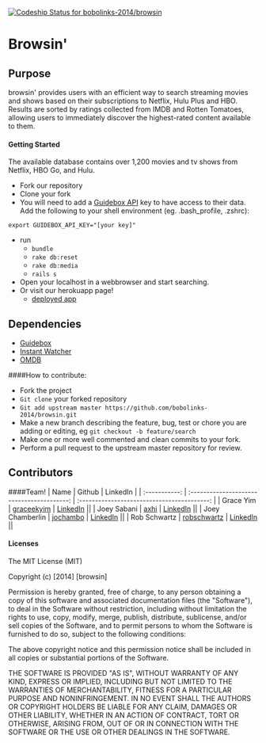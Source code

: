 [ ![Codeship Status for bobolinks-2014/browsin](https://codeship.io/projects/fa0524b0-15f6-0132-f381-3ada423a8ca3/status)](https://codeship.io/projects/33778)

# Browsin'

## Purpose

browsin' provides users with an efficient way to search streaming movies and shows based on their subscriptions to Netflix, Hulu Plus and HBO. Results are sorted by ratings collected from IMDB and Rotten Tomatoes, allowing users to immediately discover the highest-rated content available to them. 

#### Getting Started
The available database contains over 1,200 movies and tv shows from Netflix, HBO Go, and Hulu.

* Fork our repository
* Clone your fork
* You will need to add a [Guidebox API](http://api.guidebox.com/) key to have access to their data. Add the following to your shell environment (eg. .bash_profile, .zshrc):
```
export GUIDEBOX_API_KEY="[your key]"
```
* run
  * ```bundle```
  * ```rake db:reset```
  * ```rake db:media```
  * ```rails s```
* Open your localhost in a webbrowser and start searching.
* Or visit our herokuapp page!
  * [deployed app](http://browsin-dbc.herokuapp.com/)

## Dependencies
* [Guidebox](http://api.guidebox.com/)
* [Instant Watcher](http://instantwatcher.com/)
* [OMDB](http://www.omdbapi.com/)

####How to contribute:

* Fork the project
* ```Git clone``` your forked repository
* ```Git add upstream master https://github.com/bobolinks-2014/browsin.git```
* Make a new branch describing the feature, bug, test or chore you are adding or editing, eg ```git checkout -b feature/search```
* Make one or more well commented and clean commits to your fork.
* Perform a pull request to the upstream master repository for review.

## Contributors
####Team!
| Name          |   Github                                   |   LinkedIn                                  |
| :-----------: | :----------------------------------------: | :-----------------------------------------: |
| Grace Yim | [graceekyim](https://github.com/graceekyim) | [LinkedIn](https://www.linkedin.com/pub/grace-yim/a3/534/ab4) ||
| Joey Sabani | [axhi](https://github.com/axhi) | [LinkedIn](https://www.linkedin.com/pub/axhi-joey-sabani/57/1b9/49b) ||
| Joey Chamberlin | [jochambo](https://github.com/jochambo) | [LinkedIn](https://www.linkedin.com/in/joeychamberlin) ||
| Rob Schwartz | [robschwartz](https://github.com/robschwartz) | [LinkedIn](https://www.linkedin.com/in/robschwartz10) ||


#### Licenses
The MIT License (MIT)

Copyright (c) [2014] [browsin]

Permission is hereby granted, free of charge, to any person obtaining a copy
of this software and associated documentation files (the "Software"), to deal
in the Software without restriction, including without limitation the rights
to use, copy, modify, merge, publish, distribute, sublicense, and/or sell
copies of the Software, and to permit persons to whom the Software is
furnished to do so, subject to the following conditions:

The above copyright notice and this permission notice shall be included in all
copies or substantial portions of the Software.

THE SOFTWARE IS PROVIDED "AS IS", WITHOUT WARRANTY OF ANY KIND, EXPRESS OR
IMPLIED, INCLUDING BUT NOT LIMITED TO THE WARRANTIES OF MERCHANTABILITY,
FITNESS FOR A PARTICULAR PURPOSE AND NONINFRINGEMENT. IN NO EVENT SHALL THE
AUTHORS OR COPYRIGHT HOLDERS BE LIABLE FOR ANY CLAIM, DAMAGES OR OTHER
LIABILITY, WHETHER IN AN ACTION OF CONTRACT, TORT OR OTHERWISE, ARISING FROM,
OUT OF OR IN CONNECTION WITH THE SOFTWARE OR THE USE OR OTHER DEALINGS IN THE
SOFTWARE.
